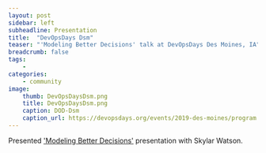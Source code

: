 ```yaml
---
layout: post
sidebar: left
subheadline: Presentation
title:  "DevOpsDays Dsm"
teaser: "'Modeling Better Decisions' talk at DevOpsDays Des Moines, IA"
breadcrumb: false
tags:
    - 
categories:
    - community
image:
    thumb: DevOpsDaysDsm.png
    title: DevOpsDaysDsm.png
    caption: DOD-Dsm
    caption_url: https://devopsdays.org/events/2019-des-moines/program
---
```

Presented <a href='https://www.youtube.com/watch?v=Ip6ArDkUm4U&list=PLu5A5CyoWE0aYG6Fosb113fD_VQv3-VRn&index=4' target='new'>'Modeling Better Decisions'</a> presentation with Skylar Watson.

